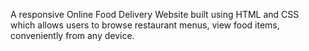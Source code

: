 A responsive Online Food Delivery Website built using HTML and CSS which allows users to browse restaurant menus, view food items, conveniently from any device.
